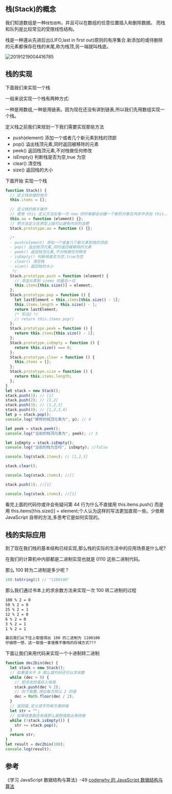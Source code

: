 ## 栈(Stack)的概念

我们知道数组是一种`线性结构`，并且可以在数组的任意位置插入和删除数据。
而栈和队列是比较常见的受限线性结构。

栈是一种遵从先进后出(LIFO,last in first out)原则的有序集合.新添加的或待删除的元素都保存在栈的末尾,称为栈顶,另一端就叫栈底。

![20191219004416785](https://cdn.jsdelivr.net/gh/Silence-dream/bed@master/img/202205061746613.gif)

## 栈的实现

下面我们来实现一个栈

一般来说实现一个栈有两种方式:

一种是用数组,一种是用链表。因为现在还没有讲到链表,所以我们先用数组实现一个栈。

定义栈之前我们来规划一下我们需要实现那些方法

- push(element) 添加一个或者几个新元素到栈的顶部
- pop() 溢出栈顶元素,同时返回被移除的元素
- peek() 返回栈顶元素,不对栈做任何修改
- isEmpty() 判断栈是否为空,true 为空
- clear() 清空栈
- size() 返回栈的大小

下面开始 实现一个栈

```js
function Stack() {
  // 定义栈存储的地方
  this.items = [];

  // 定义栈的相关操作
  // 使用 this 定义方法在每一次 new 的时候都会创建一个新的对象在内存中添加 this.aa 方法
  this.aa = function (element) {};
  // 把方法定义在原型上就可以避免内存的浪费
  Stack.prototype.aa = function () {};

  /* 
  - push(element) 添加一个或者几个新元素到栈的顶部
  - pop() 溢出栈顶元素,同时返回被移除的元素
  - peek() 返回栈顶元素,不对栈做任何修改
  - isEmpty() 判断栈是否为空,true为空
  - clear() 清空栈
  - size() 返回栈的大小
   */
  Stack.prototype.push = function (element) {
    // 添加元素到 items 的最后一位
    this.items[this.size()] = element;
  };
  Stack.prototype.pop = function () {
    let lastElement = this.items[this.size() - 1];
    this.items.length = this.size() - 1;
    return lastElement;
    /* 写法2 */
    // return this.items.pop()
  };
  Stack.prototype.peek = function () {
    return this.items[this.size() - 1];
  };
  Stack.prototype.isEmpty = function () {
    return this.size() === 0;
  };
  Stack.prototype.clear = function () {
    this.items = [];
  };
  Stack.prototype.size = function () {
    return this.items.length;
  };
}
let stack = new Stack();
stack.push(1); // [1]
stack.push(2); // [1,2]
stack.push(3); // [1,2,3]
stack.push(4); // [1,2,3,4]
let p = stack.pop();
console.log("移除的栈顶元素为", p); // 4

let peek = stack.peek();
console.log("当前的栈顶元素为", peek); // 3

let isEmpty = stack.isEmpty();
console.log("当前的栈为空吗", isEmpty); //false

console.log(stack.items); // [1,2,3]

stack.clear();

console.log(stack.items); //[]

stack.push(1); //[1]

console.log(stack.items); //[1]
```

看完上面的代码你或许会有疑问第 44 行为什么不直接用 this.items.push() 而是用 this.items[this.size()] = element;个人认为这样的写法更加直观一些。少依赖 JavaScript 自带的方法,多思考它是如何实现的。

## 栈的实际应用

到了现在我们栈的基本结构已经实现,那么栈的实际的生活中的应用场景是什么呢?

在我们的计算机中内部都是二进制实现也就是 0110 这些二进制代码。

那么 100 转为二进制是多少呢？

```js
100.toString(2) // "1100100"
```

那么我们通过书本上的求余数方法来实现一次 100 转二进制的过程

```txt
100 % 2 = 0
50 % 2 = 0
25 % 2 = 1
12 % 2 = 0
6 % 2 = 0
3 % 2 = 1
1 % 2 = 1

最后我们从下往上取值得出 100 的二进制为 1100100
仔细想一想，这一取值一拿值像不像栈的存储方式???
```

下面让我们来用代码来实现一个十进制转二进制

```js
function dec2bin(dec) {
  let stack = new Stack();
  // 如果值大于 0 那么就代码还可以求余数
  while (dec > 0) {
    // 把求余的值存入栈用
    stack.push(dec % 2);
    // 向下取整,得出每次除以 2 的值
    dec = Math.floor(dec / 2);
  }
  // 返回值,定义成字符串方便拼接
  let str = "";
  // 如果栈里面还有值那么就把值取出来拼接
  while (!stack.isEmpty()) {
    str += stack.pop();
  }
  return str;
}
let result = dec2bin(100);
console.log(result);
```

## 参考

《学习 JavaScript 数据结构与算法》-49
[coderwhy 的 JavaScript 数据结构与算法](https://www.bilibili.com/video/BV1x7411L7Q7?p=12)
